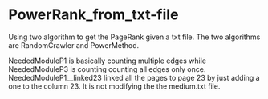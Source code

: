 # PowerRank_from_txt-file

Using two algorithm to get the PageRank given a txt file.
The two algorithms are RandomCrawler and PowerMethod.

NeededModuleP1 is basically counting multiple edges while NeededModuleP3 is counting counting all edges only once. 
NeededModuleP1__linked23 linked all the pages to page 23 by just adding a one to the column 23. It is not modifying the the medium.txt file.
